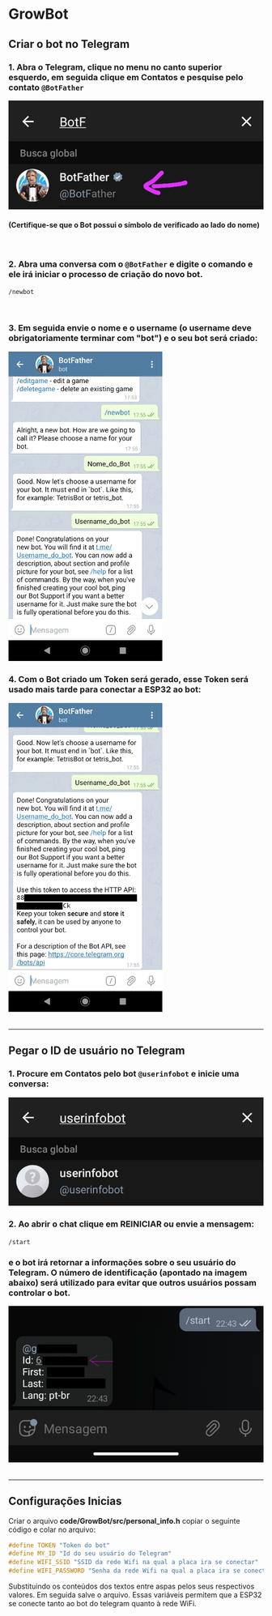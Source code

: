 # GrowBot

## Criar o bot no Telegram
### 1. Abra o Telegram, clique no menu no canto superior esquerdo, em seguida clique em **Contatos** e pesquise pelo contato `@BotFather`
![BotFather](/images/telegram_bot/BotFather.jpeg)
#### (Certifique-se que o Bot possui o símbolo de verificado ao lado do nome)
<br>

### 2. Abra uma conversa com o `@BotFather` e digite o comando e ele irá iniciar o processo de criação do novo bot.
    /newbot
<br>

### 3. Em seguida envie o nome e o username  (o username deve obrigatoriamente terminar com "bot") e o seu bot será criado:
![BotFather](/images/telegram_bot/name_and_username.png)
<br>

### 4. Com o Bot criado um Token será gerado, esse Token será usado mais tarde para conectar a ESP32 ao bot:
![BotFather](/images/telegram_bot/token.png)
<br>
<br>

----------
## Pegar o ID de usuário no Telegram
### 1. Procure em **Contatos** pelo bot `@userinfobot` e inicie uma conversa:
![UserID](/images/user_id/userinfobot.jpeg)
<br>

### 2. Ao abrir o chat clique em **REINICIAR** ou envie a mensagem:
    /start
 ### e o bot irá retornar a informações sobre o seu usuário do Telegram. O **número de identificação** (apontado na imagem abaixo) será utilizado para evitar que outros usuários possam controlar o bot.
 ![UserID](/images/user_id/id_message.png)
<br> 
<br>

----------
## Configurações Inicias
Criar o arquivo **code/GrowBot/src/personal_info.h** copiar o seguinte código e colar no arquivo:


```c++
#define TOKEN "Token do bot"
#define MY_ID "Id do seu usuário do Telegram"
#define WIFI_SSID "SSID da rede Wifi na qual a placa ira se conectar"
#define WIFI_PASSWORD "Senha da rede Wifi na qual a placa ira se conectar"
```

Substituindo os conteúdos dos textos entre aspas pelos seus respectivos valores. Em seguida salve o arquivo. Essas variáveis permitem que a ESP32 se conecte tanto ao bot do telegram quanto à rede WiFi.
<br>
<br>

